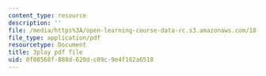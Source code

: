 ```yaml
---
content_type: resource
description: ''
file: /media/https%3A/open-learning-course-data-rc.s3.amazonaws.com/18-01sc-single-variable-calculus-fall-2010/0f08568f888d620dc09c9e4f162a6518_--lPz7VFnKI.pdf
file_type: application/pdf
resourcetype: Document
title: 3play pdf file
uid: 0f08568f-888d-620d-c09c-9e4f162a6518
---
```

